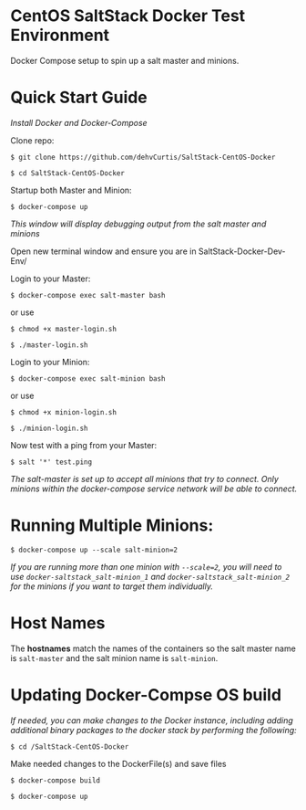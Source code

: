 # CentOS SaltStack Docker Test Environment
Docker Compose setup to spin up a salt master and minions.

# Quick Start Guide

*Install Docker and Docker-Compose*

Clone repo:

`$ git clone https://github.com/dehvCurtis/SaltStack-CentOS-Docker`

`$ cd SaltStack-CentOS-Docker`

Startup both Master and Minion:

`$ docker-compose up`

*This window will display debugging output from the salt master and minions*

Open new terminal window and ensure you are in SaltStack-Docker-Dev-Env/

Login to your Master:

`$ docker-compose exec salt-master bash`

or use

`$ chmod +x master-login.sh`

`$ ./master-login.sh`

Login to your Minion:

`$ docker-compose exec salt-minion bash`

or use

`$ chmod +x minion-login.sh`

`$ ./minion-login.sh`

Now test with a ping from your Master:

`$ salt '*' test.ping`

*The salt-master is set up to accept all minions that try to connect. Only minions within the docker-compose service network will be able to connect.*

# Running Multiple Minions:

`$ docker-compose up --scale salt-minion=2`

*If you are running more than one minion with `--scale=2`, you will need to use `docker-saltstack_salt-minion_1` and `docker-saltstack_salt-minion_2` for the minions if you want to target them individually.*

# Host Names
The **hostnames** match the names of the containers so the salt master name is `salt-master` and the salt minion name is `salt-minion`.

# Updating Docker-Compse OS build

*If needed, you can make changes to the Docker instance, including adding additional binary packages to the docker stack by performing the following:*

`$ cd /SaltStack-CentOS-Docker`

Make needed changes to the DockerFile(s) and save files

`$ docker-compose build`

`$ docker-compose up`
